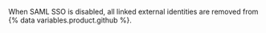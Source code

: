 When SAML SSO is disabled, all linked external identities are removed from {% data variables.product.github %}.
